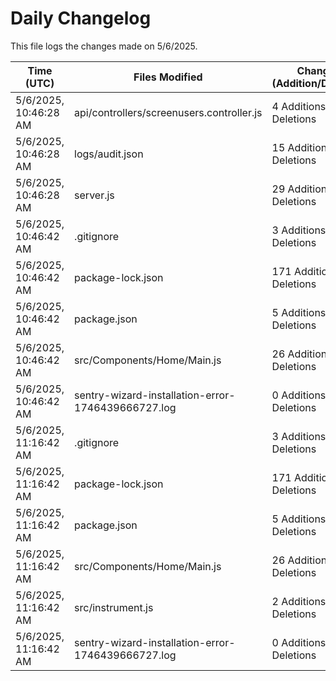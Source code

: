 # Daily Changelog

This file logs the changes made on 5/6/2025.

| Time (UTC)             | Files Modified                    | Changes (Addition/Deletion) |
|------------------------|-----------------------------------|-----------------------------|
| 5/6/2025, 10:46:28 AM | api/controllers/screenusers.controller.js | 4 Additions & 4 Deletions |
| 5/6/2025, 10:46:28 AM | logs/audit.json | 15 Additions & 15 Deletions |
| 5/6/2025, 10:46:28 AM | server.js | 29 Additions & 28 Deletions |
| 5/6/2025, 10:46:42 AM | .gitignore | 3 Additions & 0 Deletions|
| 5/6/2025, 10:46:42 AM | package-lock.json | 171 Additions & 0 Deletions|
| 5/6/2025, 10:46:42 AM | package.json | 5 Additions & 3 Deletions|
| 5/6/2025, 10:46:42 AM | src/Components/Home/Main.js | 26 Additions & 20 Deletions|
| 5/6/2025, 10:46:42 AM | sentry-wizard-installation-error-1746439666727.log | 0 Additions & 0 Deletions|
| 5/6/2025, 11:16:42 AM | .gitignore | 3 Additions & 0 Deletions|
| 5/6/2025, 11:16:42 AM | package-lock.json | 171 Additions & 0 Deletions|
| 5/6/2025, 11:16:42 AM | package.json | 5 Additions & 3 Deletions|
| 5/6/2025, 11:16:42 AM | src/Components/Home/Main.js | 26 Additions & 20 Deletions|
| 5/6/2025, 11:16:42 AM | src/instrument.js | 2 Additions & 2 Deletions|
| 5/6/2025, 11:16:42 AM | sentry-wizard-installation-error-1746439666727.log | 0 Additions & 0 Deletions|
